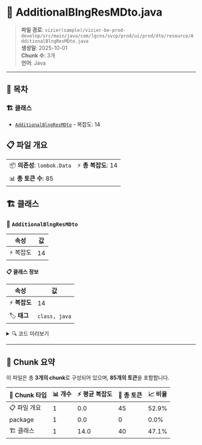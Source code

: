 # 📄 AdditionalBlngResMDto.java

> **파일 경로**: `vizier(sample)/vizier-be-prod-develop/src/main/java/com/lgcns/svcp/prod/ui/prod/dto/resource/AdditionalBlngResMDto.java`  
> **생성일**: 2025-10-01  
> **Chunk 수**: 3개  
> **언어**: Java
---

## 📑 목차

### 🏗️ 클래스
- [`AdditionalBlngResMDto`](#class-additionalblngresmdto) - 복잡도: 14

## 📋 파일 개요

| | |
|--|--|
| 📦 **의존성**: `lombok.Data` | ⚡ **총 복잡도**: 14 |
| 📊 **총 토큰 수**: 85 |  |



## 🏗️ 클래스

### <a id="class-additionalblngresmdto"></a>🎯 `AdditionalBlngResMDto`

| 속성 | 값 |
|------|----|
| ⚡ 복잡도 | 14 |



#### 📋 클래스 정보

| 속성 | 값 |
|------|----|
| ⚡ **복잡도** | 14 || 📍 **라인 범위** | 6-6 |
| 🏷️ **태그** | `class, java` |

<details>
<summary>🔍 코드 미리보기</summary>

```java
public class AdditionalBlngResMDto {
	private String usePlcyYn;
	private String rawSvcFctrCd;
	private String svcFctrKdDetlCd;
	private String svcFctrKdCd;
	private String rtmSysAplyYn;

	public AdditionalBlngResMDto(RawBlngResMDto rawBlngResMDto) {
        this.usePlcyYn = rawBlngResMDto.getUsePlcyYn();
        this.rawSvcFctrCd = rawBlngResMDto.getRawSvcFctrCd();
        this.svcFctrKdDetlCd = rawBlngResMDto.getSvcFctrCallKdDetlCd();
        this.svcFctrKdCd = rawBlngResMDto.getRawSvcFctrCd();
        this.rtmSysAplyYn = rawBlngResMDto.getRtmSysAplyYn();
    }
}...
```

**Chunk 정보**
- 🆔 **ID**: `eeace5a9f01d`
- 📍 **라인**: 6-6
- 📊 **토큰**: 40
- 🏷️ **태그**: `class, java`

</details>

---





## 🧩 Chunk 요약

이 파일은 총 **3개의 chunk**로 구성되어 있으며, **85개의 토큰**을 포함합니다.

| 🧩 Chunk 타입 | 📊 개수 | ⚡ 평균 복잡도 | 📝 총 토큰 | 📈 비율 |
|---------------|--------|-------------|----------|--------|
| 📋 파일 개요 | 1 | 0.0 | 45 | 52.9% |
| package | 1 | 0.0 | 0 | 0.0% |
| 🏗️ 클래스 | 1 | 14.0 | 40 | 47.1% |

